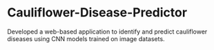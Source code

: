 # Cauliflower-Disease-Predictor
Developed a web-based application to identify and predict cauliflower diseases using CNN models trained on image datasets.
